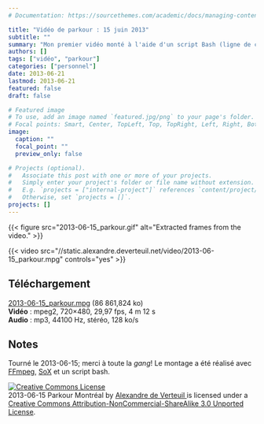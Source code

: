 ```yaml
---
# Documentation: https://sourcethemes.com/academic/docs/managing-content/

title: "Vidéo de parkour : 15 juin 2013"
subtitle: ""
summary: "Mon premier vidéo monté à l'aide d'un script Bash (ligne de commande). C'est un film de ma gang de parkour."
authors: []
tags: ["vidéo", "parkour"]
categories: ["personnel"]
date: 2013-06-21
lastmod: 2013-06-21
featured: false
draft: false

# Featured image
# To use, add an image named `featured.jpg/png` to your page's folder.
# Focal points: Smart, Center, TopLeft, Top, TopRight, Left, Right, BottomLeft, Bottom, BottomRight.
image:
  caption: ""
  focal_point: ""
  preview_only: false

# Projects (optional).
#   Associate this post with one or more of your projects.
#   Simply enter your project's folder or file name without extension.
#   E.g. `projects = ["internal-project"]` references `content/project/deep-learning/index.md`.
#   Otherwise, set `projects = []`.
projects: []
---
```


{{< figure src="2013-06-15_parkour.gif" alt="Extracted frames from the video." >}}

{{< video src="//static.alexandre.deverteuil.net/video/2013-06-15_parkour.mpg" controls="yes" >}}

## Téléchargement
[2013-06-15_parkour.mpg](//static.alexandre.deverteuil.net/video/2013-06-15_parkour.mpg) (86&nbsp;861,824&nbsp;ko)  
**Vidéo**&nbsp;: mpeg2, 720&times;480, 29,97 fps, 4&nbsp;m 12&nbsp;s  
**Audio**&nbsp;: mp3, 44100&nbsp;Hz, stéréo, 128&nbsp;ko/s

## Notes

Tourné le 2013-06-15; merci à toute la <i>gang</i>!
Le montage a été réalisé avec [FFmpeg](https://ffmpeg.org/),
[SoX](http://sox.sourceforge.net/) et un script bash.

<p>
    <a rel="license" href="http://creativecommons.org/licenses/by-nc-sa/3.0/deed.en_US">
        <img alt="Creative Commons License" style="border-width:0" src="http://i.creativecommons.org/l/by-nc-sa/3.0/88x31.png" class="inline" />
    </a><br />
    <span xmlns:dct="http://purl.org/dc/terms/" href="http://purl.org/dc/dcmitype/MovingImage" property="dct:title" rel="dct:type">
        2013-06-15 Parkour Montréal
    </span>
    by
    <a xmlns:cc="http://creativecommons.org/ns#" href="http://alexandre.deverteuil.net/" property="cc:attributionName" rel="cc:attributionURL">
        Alexandre de Verteuil
    </a>
    is licensed under a
    <a rel="license" href="http://creativecommons.org/licenses/by-nc-sa/3.0/deed.en_US">
        Creative Commons Attribution-NonCommercial-ShareAlike 3.0 Unported License</a>.
</p>
